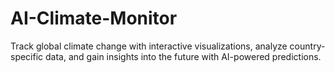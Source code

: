 # AI-Climate-Monitor
Track global climate change with interactive visualizations, analyze country-specific data, and gain insights into the future with AI-powered predictions.
